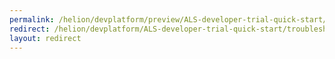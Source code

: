 ```yaml
---
permalink: /helion/devplatform/preview/ALS-developer-trial-quick-start/troubleshooting/
redirect: /helion/devplatform/ALS-developer-trial-quick-start/troubleshooting/
layout: redirect
---
```

<!--PUBLISHED-->


<!--
Instructions:
permalink = The deprecated URL that you want to redirect to a new URL.
redirect  = The new URL.
Give your file the same name as the file that you are redirecting to.

Change UNDER REVISION as appropriate for your situation.

Remove the "publish:false" line from the header; it's only here to prevent this example from being built.
-->

